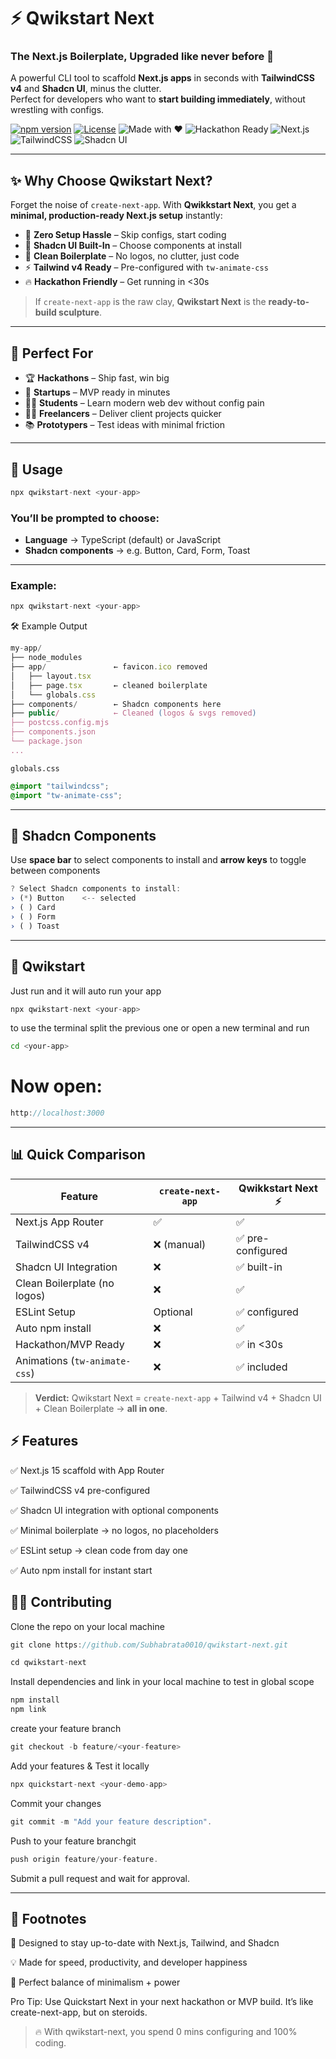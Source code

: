 # ⚡ Qwikstart Next
### The Next.js Boilerplate, Upgraded like never before 🚀  

A powerful CLI tool to scaffold **Next.js apps** in seconds with **TailwindCSS v4** and **Shadcn UI**, minus the clutter.  
Perfect for developers who want to **start building immediately**, without wrestling with configs.  

[![npm version](https://img.shields.io/npm/v/quickstart-next?color=blue&logo=npm)](https://www.npmjs.com/package/quickstart-next) 
[![License](https://img.shields.io/badge/License-MIT-green.svg)](./LICENSE) 
![Made with ❤️](https://img.shields.io/badge/Made%20with-%E2%9D%A4-red) 
![Hackathon Ready](https://img.shields.io/badge/Hackathon-Ready-orange?logo=vercel) 
![Next.js](https://img.shields.io/badge/Next.js-15-black?logo=next.js) 
![TailwindCSS](https://img.shields.io/badge/TailwindCSS-v4-38BDF8?logo=tailwindcss) 
![Shadcn UI](https://img.shields.io/badge/Shadcn-UI-9333EA?logo=react)  

---

## ✨ Why Choose Qwikstart Next?  

Forget the noise of `create-next-app`. With **Qwikkstart Next**, you get a **minimal, production-ready Next.js setup** instantly:  

- 🚀 **Zero Setup Hassle** – Skip configs, start coding  
- 🎨 **Shadcn UI Built-In** – Choose components at install  
- 🧹 **Clean Boilerplate** – No logos, no clutter, just code  
- ⚡ **Tailwind v4 Ready** – Pre-configured with `tw-animate-css`  
- 🔥 **Hackathon Friendly** – Get running in <30s  

>If `create-next-app` is the raw clay, **Qwikstart Next** is the **ready-to-build sculpture**.  

---

## 🎯 Perfect For  

- 🏆 **Hackathons** – Ship fast, win big  
- 🚀 **Startups** – MVP ready in minutes  
- 👩‍🎓 **Students** – Learn modern web dev without config pain  
- 🧑‍💻 **Freelancers** – Deliver client projects quicker  
- 📚 **Prototypers** – Test ideas with minimal friction  

---


## 🚀 Usage  

```jsx
npx qwikstart-next <your-app>
```

### You’ll be prompted to choose:
- **Language** → TypeScript (default) or JavaScript
- **Shadcn components** → e.g. Button, Card, Form, Toast

---

### Example:
```jsx
npx qwikstart-next <your-app>
```
🛠 Example Output

```jsx
my-app/
├── node_modules
├── app/               ← favicon.ico removed
│   ├── layout.tsx
│   ├── page.tsx       ← cleaned boilerplate
│   └── globals.css
├── components/        ← Shadcn components here
├── public/            ← Cleaned (logos & svgs removed)
├── postcss.config.mjs
├── components.json
└── package.json
...
```

``globals.css``
```css
@import "tailwindcss";
@import "tw-animate-css";
```
---
## 🎨 Shadcn Components
Use **space bar** to select components to install and **arrow keys** to toggle between components
```jsx
? Select Shadcn components to install:
› (*) Button    <-- selected
› ( ) Card
› ( ) Form
› ( ) Toast
```
---
## 🏁 Qwikstart
Just run and it will auto run your app
```jsx
npx qwikstart-next <your-app>
```
to use the terminal split the previous one or open a new terminal and run 
```bash
cd <your-app>
```
# Now open:
```js
http://localhost:3000
```
---
## 📊 Quick Comparison
| Feature | ``create-next-app`` | Qwikkstart Next ⚡|
| --- | --- | -- |
|Next.js App Router|	✅| ✅|
|TailwindCSS v4|❌ (manual)	|✅ pre-configured|
|Shadcn UI Integration	|❌|	✅ built-in|
|Clean Boilerplate (no logos)|	❌	|✅|
|ESLint Setup	|Optional|	✅ configured|
|Auto npm install|	❌	|✅|
|Hackathon/MVP Ready|	❌	|✅ in <30s|
|Animations (``tw-animate-css``)	|❌|	✅ included|

> **Verdict:** Qwikstart Next = ``create-next-app`` + Tailwind v4 + Shadcn UI + Clean Boilerplate → **all in one**.

## ⚡ Features
✅ Next.js 15 scaffold with App Router

✅ TailwindCSS v4 pre-configured

✅ Shadcn UI integration with optional components

✅ Minimal boilerplate → no logos, no placeholders

✅ ESLint setup → clean code from day one

✅ Auto npm install for instant start

## 🧑‍💻 Contributing
Clone the repo on your local machine

```jsx
git clone https://github.com/Subhabrata0010/qwikstart-next.git
```
```jsx
cd qwikstart-next
```
Install dependencies and link in your local machine to test in global scope
```jsx
npm install
npm link
```
create your feature branch
```jsx
git checkout -b feature/<your-feature>
```
Add your features & Test it locally
```jsx
npx quickstart-next <your-demo-app>
```
Commit your changes
```jsx
git commit -m "Add your feature description".
```
Push to your feature branchgit 
```jsx
push origin feature/your-feature.
```
Submit a pull request and wait for approval.

---

## 🔖 Footnotes
🔧 Designed to stay up-to-date with Next.js, Tailwind, and Shadcn

💡 Made for speed, productivity, and developer happiness

🏁 Perfect balance of minimalism + power

Pro Tip: Use Quickstart Next in your next hackathon or MVP build. It’s like create-next-app, but on steroids.

>🔥 With qwikstart-next, you spend 0 mins configuring and 100% coding.